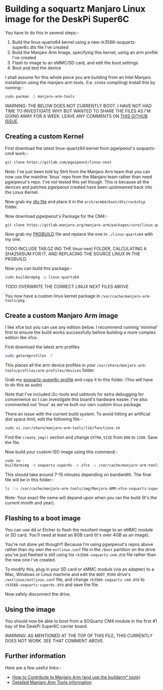 # Building a soquartz Manjaro Linux image for the DeskPi Super6C

You have to do this in several steps:-

1. Build the linux-quartz64 kernel using a new rk3566-soquartz-super6c.dts file I've created
2. Build the Manjaro Arm Image, specifying this kernel, using an arm profile I've created
3. Flash to image to an eMMC/SD card, and edit the boot settings
4. Boot and test the device

I shall assume for this whole piece you are building from an Intel Manjaro
installation using the manjaro arm tools. (I.e. cross compiling) Install this by running:-

```sh
sudo pacman -S manjaro-arm-tools
```

WARNING: THE BELOW DOES NOT CURRENTLY BOOT. I HAVE NOT HAD TIME TO INVESTIGATE WHY
BUT WANTED TO SHARE THE FILES AS I'M GOING AWAY FOR A WEEK. LEAVE ANY COMMENTS
ON [THIS GITHUB ISSUE](https://github.com/adamfowleruk/deskpi-super6c/issues/1).

## Creating a custom Kernel

First download the latest linux-quartz64 kernel from pgwipeout's soquartz-cm4 work:-

```sh
git clone https://gitlab.com/pgwipeout/linux-next
```

Note: I've just been told by Strit from the Manjaro Arm team that you can now use the mainline
'linux' repo from the Manjaro team rather than need pgwipeout's repo. I've not tested this yet though.
This is because all the devices and patches pgwipeout created have been upstreamed back into the Linux
Kernel.

Now grab my [dts file](./manjaro-arm/rk3566-soquartz-super6c.dts) and place it in the
`arch/arm64/boot/dts/rockchip` folder.

Now download pgwipeout's Package for the CM4:-

```sh
git clone https://gitlab.manjaro.org/manjaro-arm/packages/core/linux-quartz64.git
```

Now grab my [PKGBUILD](./manjaro-arm/PKGBUILD) file and replace the one in `./linux-quartz64` with my one.

TODO INCLUDE TAR.GZ ING THE linux-next FOLDER, CALCULATING A SHA256SUM FOR IT, AND REPLACING THE SOURCE LINUX IN THE PKGBUILD.

Now you can build this package:-

```sh
sudo buildarmpkg -p linux-quartz64
```

TODO OVERWRITE THE CORRECT LINUX NEXT FILES ABOVE

You now have a custom linux kernel package in `/var/cache/manjaro-arm-tools/pkg`

## Create a custom Manjaro Arm image

I like xfce but you can use any edition below. I recommend running 'minimal' first to ensure the build works successfully before building a more complex edition like xfce.

First download the latest arm profiles

```sh
sudo getarmprofiles -f
```

This places all the arm device profiles in your `/usr/share/manjaro-arm-tools/profiles/arm-profiles/devices` folder.

Grab my [soquartz-super6c profile](./manjaro-arm/soquartz-super6c) and copy it to this folder. (You will have to do this as sudo)

Note that I've included i2c-tools and usbtools for extra debugging for convenience so I can investigate this board's hardware easier. I've also commented out 'linux' as we've built our own custom linux package.

There an issue with the current build system. To avoid hitting an artificial dist space limit, edit the following file:-

```sh
sudo vi /usr/share/manjaro-arm-tools/lib/functions.sh
```

Find the `create_img()` section and change `EXTRA_SIZE` from `800` to `1200`. Save the file.

Now build your custom ISO image using this command:-

```sh
sudo su -
buildarmimg -d soquartz-super6c -e xfce -i /var/cache/manjaro-arm-tools/pkg/aarch64/linux-quartz64-5.19.0-0.4-aarch64.pkg.tar.zst
```

This should take around 7-15 minutes depending on bandwidth. The final file will be in this folder:-

```sh
ls -la /var/cache/manjaro-arm-tools/img/Manjaro-ARM-xfce-soquartz-super6c-22.08.img.xz
```

Note: Your exact file name will depend upon when you ran the build (It's the current month and year).

## Flashing to a boot image

You can use dd or Etcher to flash the resultant image to an eMMC module or SD card. You'll need at least an 8GB card (It's over 4GB as an image).

You're not done yet though!!! Because I'm using pgwipeout's repos above rather than my own
the `extlinux.conf` file in the `/boot` partition on the drive you've just flashed is still using
his `rk3566-soquartz-cm4.dtb` file rather than the new one I've created.

To modify this, plug in your SD card or eMMC module (via an adapter) to a Mac, Windows or Linux
machine and edit the `BOOT_MJRO` drive's `/extlinux/extlinux.conf` file, and change
`rk3566-soquartz-cm4.dtb` to `rk3566-soquartz-super6c.dtb` and save the file.

Now safely disconnect the drive.

## Using the image

You should now be able to boot from a SOQuartz CM4 module in the first #1 bay of the DeskPi Super6C carrier board.

WARNING: AS MENTIONED AT THE TOP OF THIS FILE, THIS CURRENTLY DOES NOT WORK. SEE THAT COMMENT ABOVE.

## Further information

Here are a few useful links:-

- [How to Contribute to Manjaro Arm (and use the buildarm* tools)](https://forum.manjaro.org/t/wiki-how-to-contribute-to-manjaro-arm/35461)
- [Detailed Manjaro Arm Tools information](https://gitlab.manjaro.org/manjaro-arm/applications/manjaro-arm-tools/)